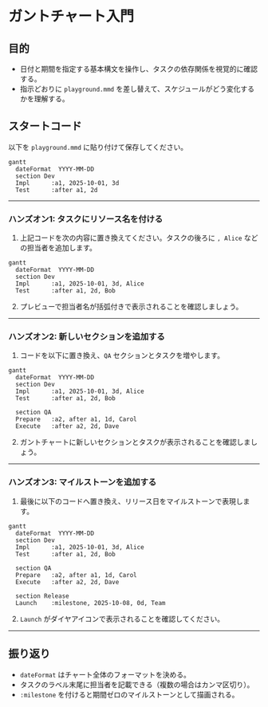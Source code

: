 # ガントチャート入門

## 目的
- 日付と期間を指定する基本構文を操作し、タスクの依存関係を視覚的に確認する。
- 指示どおりに `playground.mmd` を差し替えて、スケジュールがどう変化するかを理解する。

## スタートコード
以下を `playground.mmd` に貼り付けて保存してください。

```mermaid
gantt
  dateFormat  YYYY-MM-DD
  section Dev
  Impl      :a1, 2025-10-01, 3d
  Test      :after a1, 2d
```

---

### ハンズオン1: タスクにリソース名を付ける
1. 上記コードを次の内容に置き換えてください。タスクの後ろに `, Alice` などの担当者を追加します。

```mermaid
gantt
  dateFormat  YYYY-MM-DD
  section Dev
  Impl      :a1, 2025-10-01, 3d, Alice
  Test      :after a1, 2d, Bob
```

2. プレビューで担当者名が括弧付きで表示されることを確認しましょう。

---

### ハンズオン2: 新しいセクションを追加する
1. コードを以下に置き換え、`QA` セクションとタスクを増やします。

```mermaid
gantt
  dateFormat  YYYY-MM-DD
  section Dev
  Impl      :a1, 2025-10-01, 3d, Alice
  Test      :after a1, 2d, Bob

  section QA
  Prepare   :a2, after a1, 1d, Carol
  Execute   :after a2, 2d, Dave
```

2. ガントチャートに新しいセクションとタスクが表示されることを確認しましょう。

---

### ハンズオン3: マイルストーンを追加する
1. 最後に以下のコードへ置き換え、リリース日をマイルストーンで表現します。

```mermaid
gantt
  dateFormat  YYYY-MM-DD
  section Dev
  Impl      :a1, 2025-10-01, 3d, Alice
  Test      :after a1, 2d, Bob

  section QA
  Prepare   :a2, after a1, 1d, Carol
  Execute   :after a2, 2d, Dave

  section Release
  Launch    :milestone, 2025-10-08, 0d, Team
```

2. `Launch` がダイヤアイコンで表示されることを確認してください。

---

## 振り返り
- `dateFormat` はチャート全体のフォーマットを決める。
- タスクのラベル末尾に担当者を記載できる（複数の場合はカンマ区切り）。
- `:milestone` を付けると期間ゼロのマイルストーンとして描画される。
